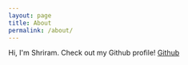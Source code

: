 ```yaml
---
layout: page
title: About
permalink: /about/
---
```


Hi, I'm Shriram. Check out my Github profile!
[Github](https://github.com/notshriram/)